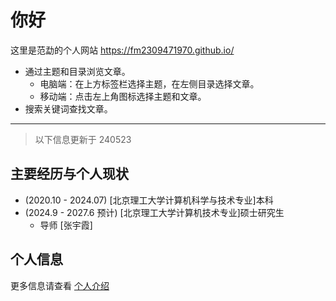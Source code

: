 # 你好

这里是范勐的个人网站 <https://fm2309471970.github.io/>

- 通过主题和目录浏览文章。
    - 电脑端：在上方标签栏选择主题，在左侧目录选择文章。
    - 移动端：点击左上角图标选择主题和文章。
- 搜索关键词查找文章。

---

> 以下信息更新于 240523

## 主要经历与个人现状

- (2020.10 - 2024.07) [北京理工大学计算机科学与技术专业]本科
- (2024.9 - 2027.6 预计) [北京理工大学计算机技术专业]硕士研究生
    - 导师 [张宇霞]


## 个人信息

更多信息请查看 [个人介绍](./ME/introduction.md)

